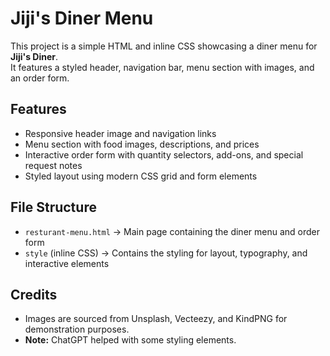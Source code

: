# Jiji's Diner Menu

This project is a simple HTML and inline CSS showcasing a diner menu
for **Jiji's Diner**.\
It features a styled header, navigation bar, menu section with images,
and an order form.

## Features

-   Responsive header image and navigation links
-   Menu section with food images, descriptions, and prices
-   Interactive order form with quantity selectors, add-ons, and special
    request notes
-   Styled layout using modern CSS grid and form elements

## File Structure

-   `resturant-menu.html` → Main page containing the diner menu and order form
-   `style` (inline CSS) → Contains the styling for layout, typography,
    and interactive elements

## Credits

-   Images are sourced from Unsplash, Vecteezy, and KindPNG for
    demonstration purposes.
-   **Note:** ChatGPT helped with some styling elements.
